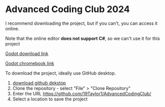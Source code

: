 # Advanced Coding Club 2024

I recommend downloading the project, but if you can't, you can access it online.

Note that the online editor __does not support C#__, so we can't use it for this project

[Godot download link](https://godotengine.org/download/)

[Godot chromebook link](https://editor.godotengine.org/releases/latest/)

To download the project, ideally use GitHub desktop.
1. [download github dekstop](https://desktop.github.com/)
2. Clone the repository - select "File" > "Clone Repository"
3. Enter the URL https://github.com/19Taylor1/AdvancedCodingClub/
4. Select a location to save the project
